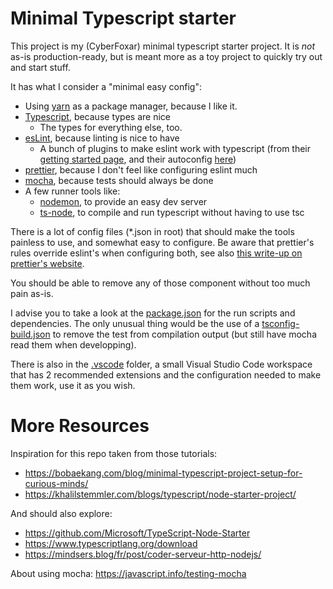 
# Minimal Typescript starter
This project is my (CyberFoxar) minimal typescript starter project. It is _not_ as-is production-ready, but is meant more as a toy project to quickly try out and start stuff.

It has what I consider a "minimal easy config": 
- Using [yarn](https://yarnpkg.com/) as a package manager, because I like it.
- [Typescript](https://www.typescriptlang.org/), because types are nice
  - The types for everything else, too.
- [esLint](https://eslint.org/), because linting is nice to have
  - A bunch of plugins to make eslint work with typescript (from their [getting started page][eslint-typescript], and their autoconfig [here][eslint-autoconfig])
- [prettier](https://prettier.io/), because I don't feel like configuring eslint much
- [mocha](https://mochajs.org/), because tests should always be done
- A few runner tools like:
  - [nodemon](https://www.npmjs.com/package/nodemon), to provide an easy dev server
  - [ts-node](https://www.npmjs.com/package/ts-node), to compile and run typescript without having to use tsc

[eslint-typescript]:https://eslint.org/docs/latest/user-guide/configuring/plugins#specifying-parser
[eslint-autoconfig]:https://eslint.org/docs/latest/user-guide/getting-started

There is a lot of config files (*.json in root) that should make the tools painless to use, and somewhat easy to configure. Be aware that prettier's rules override eslint's when configuring both, see also [this write-up on prettier's website](https://prettier.io/docs/en/integrating-with-linters.html).

You should be able to remove any of those component without too much pain as-is.

I advise you to take a look at the [package.json](./package.json) for the run scripts and dependencies. The only unusual thing would be the use of a [tsconfig-build.json](tsconfig-build.json) to remove the test from compilation output (but still have mocha read them when developping).

There is also in the [.vscode](.vscode/) folder, a small Visual Studio Code workspace that has 2 recommended extensions and the configuration needed to make them work, use it as you wish.

# More Resources
Inspiration for this repo taken from those tutorials:

- https://bobaekang.com/blog/minimal-typescript-project-setup-for-curious-minds/
- https://khalilstemmler.com/blogs/typescript/node-starter-project/

And should also explore:
- https://github.com/Microsoft/TypeScript-Node-Starter
- https://www.typescriptlang.org/download
- https://mindsers.blog/fr/post/coder-serveur-http-nodejs/

About using mocha:
https://javascript.info/testing-mocha

